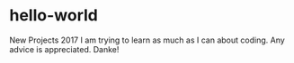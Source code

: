 # hello-world
New Projects 2017
I am trying to learn as much as I can about coding.  Any advice is appreciated.  Danke!
